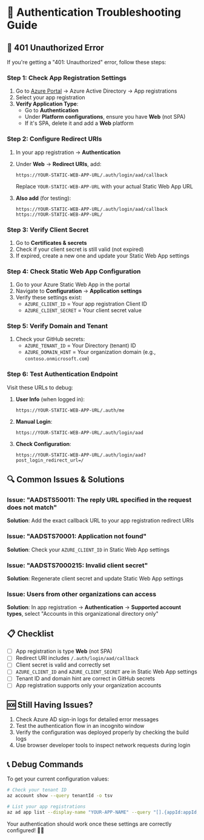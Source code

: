 # 🔧 Authentication Troubleshooting Guide

## 🚨 401 Unauthorized Error

If you're getting a "401: Unauthorized" error, follow these steps:

### **Step 1: Check App Registration Settings**

1. Go to [Azure Portal](https://portal.azure.com) → Azure Active Directory → App registrations
2. Select your app registration
3. **Verify Application Type**:
   - Go to **Authentication**
   - Under **Platform configurations**, ensure you have **Web** (not SPA)
   - If it's SPA, delete it and add a **Web** platform

### **Step 2: Configure Redirect URIs**

1. In your app registration → **Authentication**
2. Under **Web** → **Redirect URIs**, add:
   ```
   https://YOUR-STATIC-WEB-APP-URL/.auth/login/aad/callback
   ```
   Replace `YOUR-STATIC-WEB-APP-URL` with your actual Static Web App URL

3. **Also add** (for testing):
   ```
   https://YOUR-STATIC-WEB-APP-URL/.auth/login/aad/callback
   https://YOUR-STATIC-WEB-APP-URL/
   ```

### **Step 3: Verify Client Secret**

1. Go to **Certificates & secrets**
2. Check if your client secret is still valid (not expired)
3. If expired, create a new one and update your Static Web App settings

### **Step 4: Check Static Web App Configuration**

1. Go to your Azure Static Web App in the portal
2. Navigate to **Configuration** → **Application settings**
3. Verify these settings exist:
   - `AZURE_CLIENT_ID` = Your app registration Client ID
   - `AZURE_CLIENT_SECRET` = Your client secret value

### **Step 5: Verify Domain and Tenant**

1. Check your GitHub secrets:
   - `AZURE_TENANT_ID` = Your Directory (tenant) ID
   - `AZURE_DOMAIN_HINT` = Your organization domain (e.g., `contoso.onmicrosoft.com`)

### **Step 6: Test Authentication Endpoint**

Visit these URLs to debug:

1. **User Info** (when logged in):
   ```
   https://YOUR-STATIC-WEB-APP-URL/.auth/me
   ```

2. **Manual Login**:
   ```
   https://YOUR-STATIC-WEB-APP-URL/.auth/login/aad
   ```

3. **Check Configuration**:
   ```
   https://YOUR-STATIC-WEB-APP-URL/.auth/login/aad?post_login_redirect_url=/
   ```

## 🔍 Common Issues & Solutions

### **Issue: "AADSTS50011: The reply URL specified in the request does not match"**
**Solution**: Add the exact callback URL to your app registration redirect URIs

### **Issue: "AADSTS70001: Application not found"** 
**Solution**: Check your `AZURE_CLIENT_ID` in Static Web App settings

### **Issue: "AADSTS7000215: Invalid client secret"**
**Solution**: Regenerate client secret and update Static Web App settings

### **Issue: Users from other organizations can access**
**Solution**: In app registration → **Authentication** → **Supported account types**, select "Accounts in this organizational directory only"

## 📋 Checklist

- [ ] App registration is type **Web** (not SPA)
- [ ] Redirect URI includes `/.auth/login/aad/callback` 
- [ ] Client secret is valid and correctly set
- [ ] `AZURE_CLIENT_ID` and `AZURE_CLIENT_SECRET` are in Static Web App settings
- [ ] Tenant ID and domain hint are correct in GitHub secrets
- [ ] App registration supports only your organization accounts

## 🆘 Still Having Issues?

1. Check Azure AD sign-in logs for detailed error messages
2. Test the authentication flow in an incognito window
3. Verify the configuration was deployed properly by checking the build logs
4. Use browser developer tools to inspect network requests during login

## 📞 Debug Commands

To get your current configuration values:

```bash
# Check your tenant ID
az account show --query tenantId -o tsv

# List your app registrations  
az ad app list --display-name "YOUR-APP-NAME" --query "[].{appId:appId,displayName:displayName}" -o table
```

Your authentication should work once these settings are correctly configured! 🔐✅